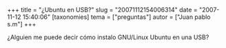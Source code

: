 +++
title = "¿Ubuntu en USB?"
slug = "20071112154006314"
date = "2007-11-12 15:40:06"
[taxonomies]
tema = ["preguntas"]
autor = ["Juan pablo s.m"]
+++

¿Alguien me puede decir cómo instalo GNU/Linux Ubuntu en una USB?

